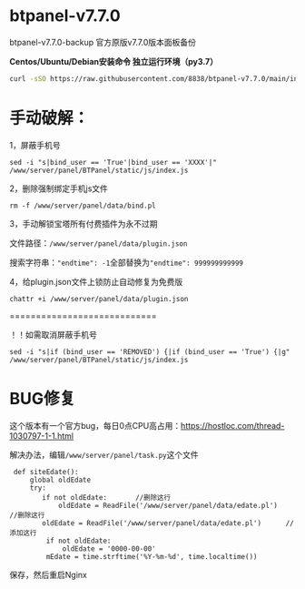 # btpanel-v7.7.0
btpanel-v7.7.0-backup  官方原版v7.7.0版本面板备份

**Centos/Ubuntu/Debian安装命令 独立运行环境（py3.7）**

```Bash
curl -sSO https://raw.githubusercontent.com/8838/btpanel-v7.7.0/main/install/install_panel.sh && bash install_panel.sh
```

# 手动破解：

1，屏蔽手机号

```
sed -i "s|bind_user == 'True'|bind_user == 'XXXX'|" /www/server/panel/BTPanel/static/js/index.js
```

2，删除强制绑定手机js文件

```
rm -f /www/server/panel/data/bind.pl
```

3，手动解锁宝塔所有付费插件为永不过期

文件路径：`/www/server/panel/data/plugin.json`

搜索字符串：`"endtime": -1`全部替换为`"endtime": 999999999999`

4，给plugin.json文件上锁防止自动修复为免费版

```
chattr +i /www/server/panel/data/plugin.json
```

============================

！！如需取消屏蔽手机号
```
sed -i "s|if (bind_user == 'REMOVED') {|if (bind_user == 'True') {|g" /www/server/panel/BTPanel/static/js/index.js
```

# BUG修复

这个版本有一个官方bug，每日0点CPU高占用：https://hostloc.com/thread-1030797-1-1.html

解决办法，编辑`/www/server/panel/task.py`这个文件

```
 def siteEdate():
     global oldEdate
     try:
        if not oldEdate:       //删除这行
            oldEdate = ReadFile('/www/server/panel/data/edate.pl')     //删除这行
        oldEdate = ReadFile('/www/server/panel/data/edate.pl')      //添加这行
         if not oldEdate:
             oldEdate = '0000-00-00'
         mEdate = time.strftime('%Y-%m-%d', time.localtime())
```

保存，然后重启Nginx
